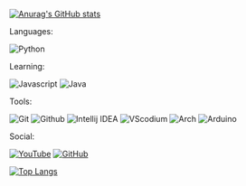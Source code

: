 
[![Anurag's GitHub stats](https://github-readme-stats.vercel.app/api?username=LunaAstris16&count_private=true&show_icons=true&theme=tokyonight)](https://github.com/anuraghazra/github-readme-stats)

Languages:

![Python](https://img.shields.io/badge/-Python-ffba01?style=for-the-badge&logo=python&logoColor=white)

Learning:

![Javascript](https://img.shields.io/badge/Javascript-f0db4f?style=for-the-badge&logo=javascript&logoColor=white)
![Java](https://img.shields.io/badge/Java-d65d0e?style=for-the-badge&logo=java&logoColor=white)

Tools:

![Git](https://img.shields.io/badge/Git-orange?style=for-the-badge&logo=Git&logoColor=white)
![Github](https://img.shields.io/badge/Github-gray?style=for-the-badge&logo=Github&logoColor=white)
![Intellij IDEA](https://img.shields.io/badge/Intellij-ff0066?style=for-the-badge&logo=IntelliJ-IDEA&logoColor=white)
![VScodium](https://img.shields.io/badge/VScodium-0084e0?style=for-the-badge&logo=visualstudiocode&logoColor=white)
![Arch](https://img.shields.io/badge/Arch%20Linux-009dff?style=for-the-badge&logo=archlinux&logoColor=white)
![Arduino](https://img.shields.io/badge/Arduino-00878F?style=for-the-badge&logo=arduino&logoColor=white)

Social:

[![YouTube](https://img.shields.io/youtube/channel/subscribers/UCW15iq1zNcbIvAKF3uc8AxA?color=c4302b&label=Luna&logo=youtube&logoColor=c4302b&style=for-the-badge)](https://www.youtube.com/channel/UCW15iq1zNcbIvAKF3uc8AxA)
[![GitHub](https://img.shields.io/github/followers/LunaAstris16?color=192841&label=Luna&logo=github&logoColor=192841&style=for-the-badge)](https://github.com/LunaAstris16)

[![Top Langs](https://github-readme-stats.vercel.app/api/top-langs/?username=LunaAstris16&hide=Mathematica&langs_count=8&layout=compact&theme=tokyonight)](https://github.com/anuraghazra/github-readme-stats)
